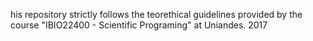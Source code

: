 his repository strictly follows the teorethical guidelines provided by the course "IBIO22400 - Scientific Programing" at Uniandes. 2017
